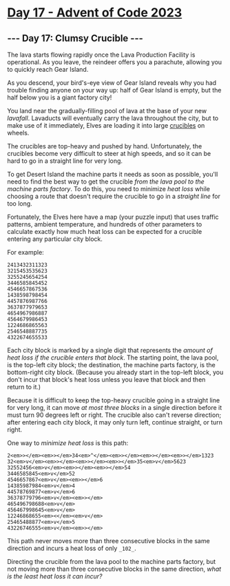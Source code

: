 [Day 17 - Advent of Code 2023](https://adventofcode.com/2023/day/17)
================================================================================

\--- Day 17: Clumsy Crucible ---
--------------------------------

The lava starts flowing rapidly once the Lava Production Facility is operational. As you leave, the reindeer offers you a parachute, allowing you to quickly reach Gear Island.

As you descend, your bird's-eye view of Gear Island reveals why you had trouble finding anyone on your way up: half of Gear Island is empty, but the half below you is a giant factory city!

You land near the gradually-filling pool of lava at the base of your new _lavafall_. Lavaducts will eventually carry the lava throughout the city, but to make use of it immediately, Elves are loading it into large [crucibles](https://en.wikipedia.org/wiki/Crucible) on wheels.

The crucibles are top-heavy and pushed by hand. Unfortunately, the crucibles become very difficult to steer at high speeds, and so it can be hard to go in a straight line for very long.

To get Desert Island the machine parts it needs as soon as possible, you'll need to find the best way to get the crucible _from the lava pool to the machine parts factory_. To do this, you need to minimize _heat loss_ while choosing a route that doesn't require the crucible to go in a _straight line_ for too long.

Fortunately, the Elves here have a map (your puzzle input) that uses traffic patterns, ambient temperature, and hundreds of other parameters to calculate exactly how much heat loss can be expected for a crucible entering any particular city block.

For example:

```
2413432311323
3215453535623
3255245654254
3446585845452
4546657867536
1438598798454
4457876987766
3637877979653
4654967986887
4564679986453
1224686865563
2546548887735
4322674655533
```

Each city block is marked by a single digit that represents the _amount of heat loss if the crucible enters that block_. The starting point, the lava pool, is the top-left city block; the destination, the machine parts factory, is the bottom-right city block. (Because you already start in the top-left block, you don't incur that block's heat loss unless you leave that block and then return to it.)

Because it is difficult to keep the top-heavy crucible going in a straight line for very long, it can move _at most three blocks_ in a single direction before it must turn 90 degrees left or right. The crucible also can't reverse direction; after entering each city block, it may only turn left, continue straight, or turn right.

One way to _minimize heat loss_ is this path:

```
2<em>></em><em>></em>34<em>^</em><em>></em><em>></em><em>></em>1323
32<em>v</em><em>></em><em>></em><em>></em>35<em>v</em>5623
32552456<em>v</em><em>></em><em>></em>54
3446585845<em>v</em>52
4546657867<em>v</em><em>></em>6
14385987984<em>v</em>4
44578769877<em>v</em>6
36378779796<em>v</em><em>></em>
465496798688<em>v</em>
456467998645<em>v</em>
12246868655<em><</em><em>v</em>
25465488877<em>v</em>5
43226746555<em>v</em><em>></em>
```

This path never moves more than three consecutive blocks in the same direction and incurs a heat loss of only `_102_`.

Directing the crucible from the lava pool to the machine parts factory, but not moving more than three consecutive blocks in the same direction, _what is the least heat loss it can incur?_

